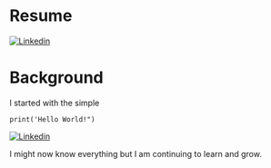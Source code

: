 # Resume
[![Linkedin](https://drive.google.com/uc?export=view&id=1f6E-lxqLHT42eVfciyfHex_taS1-Uj7Q)](https://www.linkedin.com/in/agnes-mcfarlin)

# Background


I started with the simple 
```<Python>
print('Hello World!")
```




[![Linkedin](https://drive.google.com/uc?export=view&id=1RkRI4YqT7oR1rutqsdm4c71vq8vQj8EE)](https://resume-agnes-mcfarlin.streamlit.app)


I might now know everything but I am continuing to learn and grow.

